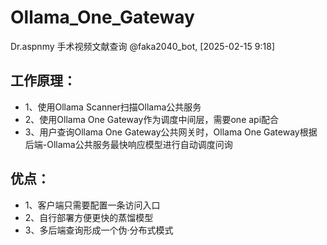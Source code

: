 # Ollama_One_Gateway
Dr.aspnmy 手术视频文献查询 @faka2040_bot, [2025-02-15 9:18]
## 工作原理：
- 1、使用Ollama Scanner扫描Ollama公共服务
- 2、使用Ollama One Gateway作为调度中间层，需要one api配合
- 3、用户查询Ollama One Gateway公共网关时，Ollama One Gateway根据后端-Ollama公共服务最快响应模型进行自动调度问询

## 优点：
- 1、客户端只需要配置一条访问入口
- 2、自行部署方便更快的蒸馏模型
- 3、多后端查询形成一个伪·分布式模式
